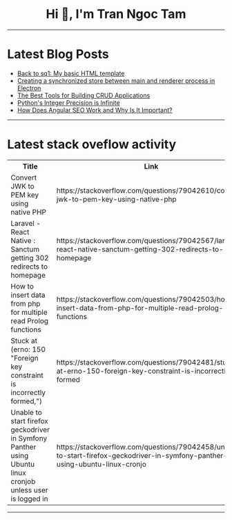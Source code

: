 <h1 align="center">Hi 👋, I'm Tran Ngoc Tam</h1>

---

# Latest Blog Posts 
<!-- BLOG-POST-LIST:START -->
- [Back to sq1: My basic HTML template](https://dev.to/mbarzeev/back-to-sq1-my-basic-html-template-4kbb)
- [Creating a synchronized store between main and renderer process in Electron](https://dev.to/tsudhishnair/creating-a-synchronized-store-between-main-and-renderer-process-in-electron-5ao1)
- [The Best Tools for Building CRUD Applications](https://dev.to/scand/the-best-tools-for-building-crud-applications-mh1)
- [Python&#39;s Integer Precision is Infinite](https://dev.to/graphpe/pythons-integer-precision-is-infinite-420h)
- [How Does Angular SEO Work and Why Is It Important?](https://dev.to/parthprajapatispan/how-does-angular-seo-work-and-why-is-it-important-i4i)
<!-- BLOG-POST-LIST:END -->

---

# Latest stack oveflow activity
<table>
  <tr><th>Title</th><th>Link</th></tr>
  <!-- STACKOVERFLOW:START --><tr><td>Convert JWK to PEM key using native PHP</td><td>https://stackoverflow.com/questions/79042610/convert-jwk-to-pem-key-using-native-php</td></tr><tr><td>Laravel - React Native : Sanctum getting 302 redirects to homepage</td><td>https://stackoverflow.com/questions/79042567/laravel-react-native-sanctum-getting-302-redirects-to-homepage</td></tr><tr><td>How to insert data from php for multiple read Prolog functions</td><td>https://stackoverflow.com/questions/79042503/how-to-insert-data-from-php-for-multiple-read-prolog-functions</td></tr><tr><td>Stuck at &lpar;erno: 150 &quot;Foreign key constraint is incorrectly formed,&quot;&rpar;</td><td>https://stackoverflow.com/questions/79042481/stuck-at-erno-150-foreign-key-constraint-is-incorrectly-formed</td></tr><tr><td>Unable to start firefox geckodriver in Symfony Panther using Ubuntu linux cronjob unless user is logged in</td><td>https://stackoverflow.com/questions/79042458/unable-to-start-firefox-geckodriver-in-symfony-panther-using-ubuntu-linux-cronjo</td></tr><!-- STACKOVERFLOW:END -->
</table>

---


